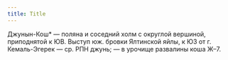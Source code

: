 ```yaml
---
title: Title
---
```


Джунын-Кош* — поляна и соседний холм с округлой вершиной, приподнятой к ЮВ.
Выступ юж. бровки Ялтинской яйлы, к ЮЗ от г. Кемаль-Эгерек — ср. РПН джунь; — в
урочище развалины коша Ж–7.
